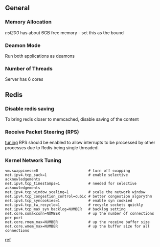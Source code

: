 ## General

### Memory Allocation
*nsl200* has about 6GB free memory - set this as the bound

### Deamon Mode
Run both applications as deamons

### Number of Threads
Server has 6 cores


## Redis

### Disable redis saving
To bring redis closer to memcached, disable saving of the content

### Receive Packet Steering (RPS)
[tuning](https://access.redhat.com/documentation/en-US/Red_Hat_Enterprise_Linux/6/html/Performance_Tuning_Guide/network-rps.html)
RPS should be enabled to allow interrupts to be processed by other processes due to Redis being single threaded.

### Kernel Network Tuning
```
vm.swappiness=0                       # turn off swapping
net.ipv4.tcp_sack=1                   # enable selective acknowledgements
net.ipv4.tcp_timestamps=1             # needed for selective acknowledgements
net.ipv4.tcp_window_scaling=1         # scale the network window
net.ipv4.tcp_congestion_control=cubic # better congestion algorythm
net.ipv4.tcp_syncookies=1             # enable syn cookied
net.ipv4.tcp_tw_recycle=1             # recycle sockets quickly
net.ipv4.tcp_max_syn_backlog=NUMBER   # backlog setting
net.core.somaxconn=NUMBER             # up the number of connections per port
net.core.rmem_max=NUMBER              # up the receive buffer size
net.core.wmem_max=NUMBER              # up the buffer size for all connections
```
[ref](http://shokunin.co/blog/2014/11/11/operational_redis.html)